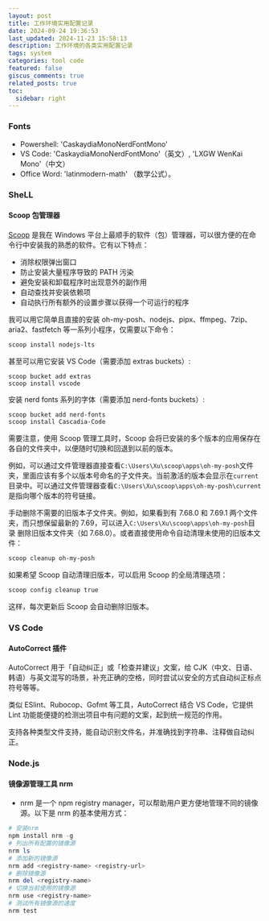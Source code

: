 ```yaml
---
layout: post
title: 工作环境实用配置记录
date: 2024-09-24 19:36:53
last_updated: 2024-11-23 15:58:13
description: 工作环境的各类实用配置记录
tags: system
categories: tool code
featured: false
giscus_comments: true
related_posts: true
toc:
  sidebar: right
---
```


### Fonts

- Powershell: 'CaskaydiaMonoNerdFontMono'
- VS Code: 'CaskaydiaMonoNerdFontMono'（英文）, 'LXGW WenKai Mono'（中文）
- Office Word: 'latinmodern-math' （数学公式）。

### SheLL

#### Scoop 包管理器

[Scoop](https://scoop.sh/) 是我在 Windows 平台上最顺手的软件（包）管理器，可以很方便的在命令行中安装我的熟悉的软件。它有以下特点：

- 消除权限弹出窗口
- 防止安装大量程序导致的 PATH 污染
- 避免安装和卸载程序时出现意外的副作用
- 自动查找并安装依赖项
- 自动执行所有额外的设置步骤以获得一个可运行的程序

我可以用它简单且直接的安装 oh-my-posh、nodejs、pipx、ffmpeg、7zip、aria2、fastfetch 等一系列小程序，仅需要以下命令：

```powershell
scoop install nodejs-lts
```

甚至可以用它安装 VS Code（需要添加 extras buckets）:

```poershell
scoop bucket add extras
scoop install vscode
```

安装 nerd fonts 系列的字体（需要添加 nerd-fonts buckets）:

```powershell
scoop bucket add nerd-fonts
scoop install Cascadia-Code
```

需要注意，使用 Scoop 管理工具时，Scoop 会将已安装的多个版本的应用保存在各自的文件夹中，以便随时切换和回退到以前的版本。

例如，可以通过文件管理器直接查看`C:\Users\Xu\scoop\apps\oh-my-posh`文件夹，里面应该有多个以版本号命名的子文件夹。当前激活的版本会显示在`current`目录中。可以通过文件管理器查看`C:\Users\Xu\scoop\apps\oh-my-posh\current`是指向哪个版本的符号链接。

手动删除不需要的旧版本子文件夹。例如，如果看到有 7.68.0 和 7.69.1 两个文件夹，而只想保留最新的 7.69，可以进入`C:\Users\Xu\scoop\apps\oh-my-posh`目录
删除旧版本文件夹（如 7.68.0）。或者直接使用命令自动清理未使用的旧版本文件：

```powershell
scoop cleanup oh-my-posh
```

如果希望 Scoop 自动清理旧版本，可以启用 Scoop 的全局清理选项：

```powershell
scoop config cleanup true
```

这样，每次更新后 Scoop 会自动删除旧版本。

### VS Code

#### AutoCorrect 插件

AutoCorrect 用于「自动纠正」或「检查并建议」文案，给 CJK（中文、日语、韩语）与英文混写的场景，补充正确的空格，同时尝试以安全的方式自动纠正标点符号等等。

类似 ESlint、Rubocop、Gofmt 等工具，AutoCorrect 结合 VS Code，它提供 Lint 功能能便捷的检测出项目中有问题的文案，起到统一规范的作用。

支持各种类型文件支持，能自动识别文件名，并准确找到字符串、注释做自动纠正。

### Node.js

#### 镜像源管理工具 nrm

- nrm 是一个 npm registry manager，可以帮助用户更方便地管理不同的镜像源。以下是 nrm 的基本使用方式：

```powershell
# 安装nrm
npm install nrm -g
# 列出所有配置的镜像源
nrm ls
# 添加新的镜像源
nrm add <registry-name> <registry-url>
# 删除镜像源
nrm del <registry-name>
# 切换当前使用的镜像源
nrm use <registry-name>
# 测试所有镜像源的速度
nrm test
```
